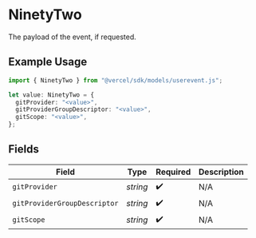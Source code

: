# NinetyTwo

The payload of the event, if requested.

## Example Usage

```typescript
import { NinetyTwo } from "@vercel/sdk/models/userevent.js";

let value: NinetyTwo = {
  gitProvider: "<value>",
  gitProviderGroupDescriptor: "<value>",
  gitScope: "<value>",
};
```

## Fields

| Field                        | Type                         | Required                     | Description                  |
| ---------------------------- | ---------------------------- | ---------------------------- | ---------------------------- |
| `gitProvider`                | *string*                     | :heavy_check_mark:           | N/A                          |
| `gitProviderGroupDescriptor` | *string*                     | :heavy_check_mark:           | N/A                          |
| `gitScope`                   | *string*                     | :heavy_check_mark:           | N/A                          |